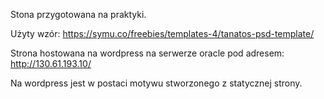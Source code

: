 Stona przygotowana na praktyki.

Użyty wzór: https://symu.co/freebies/templates-4/tanatos-psd-template/

Strona hostowana na wordpress na serwerze oracle pod adresem: http://130.61.193.10/

Na wordpress jest w postaci motywu stworzonego z statycznej strony.
